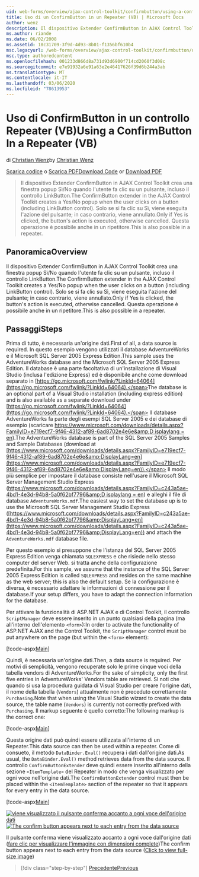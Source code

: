 ```yaml
---
uid: web-forms/overview/ajax-control-toolkit/confirmbutton/using-a-confirmbutton-in-a-repeater-vb
title: Uso di un ConfirmButton in un Repeater (VB) | Microsoft Docs
author: wenz
description: Il dispositivo Extender ConfirmButton in AJAX Control Toolkit crea una finestra popup Sì/No quando l'utente fa clic su un pulsante, incluso il controllo LinkButton. Solo se sì è...
ms.author: riande
ms.date: 06/02/2008
ms.assetid: 18c31709-3f9d-4d93-8b01-f1356bf610b4
msc.legacyurl: /web-forms/overview/ajax-control-toolkit/confirmbutton/using-a-confirmbutton-in-a-repeater-vb
msc.type: authoredcontent
ms.openlocfilehash: 001233d866d8a731d93d6900f714cd2060f3d08c
ms.sourcegitcommit: e7e91932a6e91a63e2e46417626f39d6b244a3ab
ms.translationtype: MT
ms.contentlocale: it-IT
ms.lasthandoff: 03/06/2020
ms.locfileid: "78613953"
---
```

# <a name="using-a-confirmbutton-in-a-repeater-vb"></a><span data-ttu-id="83c8b-104">Uso di ConfirmButton in un controllo Repeater (VB)</span><span class="sxs-lookup"><span data-stu-id="83c8b-104">Using a ConfirmButton In a Repeater (VB)</span></span>

<span data-ttu-id="83c8b-105">di [Christian Wenz](https://github.com/wenz)</span><span class="sxs-lookup"><span data-stu-id="83c8b-105">by [Christian Wenz](https://github.com/wenz)</span></span>

<span data-ttu-id="83c8b-106">[Scarica codice](https://download.microsoft.com/download/8/6/d/86dea6c6-bb92-4fa6-aa14-f8c0f82100f5/ConfirmButton1.vb.zip) o [Scarica PDF](https://download.microsoft.com/download/b/6/a/b6ae89ee-df69-4c87-9bfb-ad1eb2b23373/confirmbutton1VB.pdf)</span><span class="sxs-lookup"><span data-stu-id="83c8b-106">[Download Code](https://download.microsoft.com/download/8/6/d/86dea6c6-bb92-4fa6-aa14-f8c0f82100f5/ConfirmButton1.vb.zip) or [Download PDF](https://download.microsoft.com/download/b/6/a/b6ae89ee-df69-4c87-9bfb-ad1eb2b23373/confirmbutton1VB.pdf)</span></span>

> <span data-ttu-id="83c8b-107">Il dispositivo Extender ConfirmButton in AJAX Control Toolkit crea una finestra popup Sì/No quando l'utente fa clic su un pulsante, incluso il controllo LinkButton.</span><span class="sxs-lookup"><span data-stu-id="83c8b-107">The ConfirmButton extender in the AJAX Control Toolkit creates a Yes/No popup when the user clicks on a button (including LinkButton control).</span></span> <span data-ttu-id="83c8b-108">Solo se si fa clic su Sì, viene eseguita l'azione del pulsante; in caso contrario, viene annullato.</span><span class="sxs-lookup"><span data-stu-id="83c8b-108">Only if Yes is clicked, the button's action is executed, otherwise cancelled.</span></span> <span data-ttu-id="83c8b-109">Questa operazione è possibile anche in un ripetitore.</span><span class="sxs-lookup"><span data-stu-id="83c8b-109">This is also possible in a repeater.</span></span>

## <a name="overview"></a><span data-ttu-id="83c8b-110">Panoramica</span><span class="sxs-lookup"><span data-stu-id="83c8b-110">Overview</span></span>

<span data-ttu-id="83c8b-111">Il dispositivo Extender ConfirmButton in AJAX Control Toolkit crea una finestra popup Sì/No quando l'utente fa clic su un pulsante, incluso il controllo LinkButton.</span><span class="sxs-lookup"><span data-stu-id="83c8b-111">The ConfirmButton extender in the AJAX Control Toolkit creates a Yes/No popup when the user clicks on a button (including LinkButton control).</span></span> <span data-ttu-id="83c8b-112">Solo se si fa clic su Sì, viene eseguita l'azione del pulsante; in caso contrario, viene annullato.</span><span class="sxs-lookup"><span data-stu-id="83c8b-112">Only if Yes is clicked, the button's action is executed, otherwise cancelled.</span></span> <span data-ttu-id="83c8b-113">Questa operazione è possibile anche in un ripetitore.</span><span class="sxs-lookup"><span data-stu-id="83c8b-113">This is also possible in a repeater.</span></span>

## <a name="steps"></a><span data-ttu-id="83c8b-114">Passaggi</span><span class="sxs-lookup"><span data-stu-id="83c8b-114">Steps</span></span>

<span data-ttu-id="83c8b-115">Prima di tutto, è necessaria un'origine dati.</span><span class="sxs-lookup"><span data-stu-id="83c8b-115">First of all, a data source is required.</span></span> <span data-ttu-id="83c8b-116">In questo esempio vengono utilizzati il database AdventureWorks e il Microsoft SQL Server 2005 Express Edition.</span><span class="sxs-lookup"><span data-stu-id="83c8b-116">This sample uses the AdventureWorks database and the Microsoft SQL Server 2005 Express Edition.</span></span> <span data-ttu-id="83c8b-117">Il database è una parte facoltativa di un'installazione di Visual Studio (inclusa l'edizione Express) ed è disponibile anche come download separato in [https://go.microsoft.com/fwlink/?LinkId=64064](https://go.microsoft.com/fwlink/?LinkId=64064).</span><span class="sxs-lookup"><span data-stu-id="83c8b-117">The database is an optional part of a Visual Studio installation (including express edition) and is also available as a separate download under [https://go.microsoft.com/fwlink/?LinkId=64064](https://go.microsoft.com/fwlink/?LinkId=64064).</span></span> <span data-ttu-id="83c8b-118">Il database AdventureWorks fa parte degli esempi SQL Server 2005 e dei database di esempio (scaricare [https://www.microsoft.com/downloads/details.aspx?FamilyID=e719ecf7-9f46-4312-af89-6ad8702e4e6e&amp;D isplaylang = en](https://www.microsoft.com/downloads/details.aspx?FamilyID=e719ecf7-9f46-4312-af89-6ad8702e4e6e&amp;DisplayLang=en)).</span><span class="sxs-lookup"><span data-stu-id="83c8b-118">The AdventureWorks database is part of the SQL Server 2005 Samples and Sample Databases (download at [https://www.microsoft.com/downloads/details.aspx?FamilyID=e719ecf7-9f46-4312-af89-6ad8702e4e6e&amp;DisplayLang=en](https://www.microsoft.com/downloads/details.aspx?FamilyID=e719ecf7-9f46-4312-af89-6ad8702e4e6e&amp;DisplayLang=en)).</span></span> <span data-ttu-id="83c8b-119">Il modo più semplice per impostare il database consiste nell'usare il Microsoft SQL Server Management Studio Express ([https://www.microsoft.com/downloads/details.aspx?FamilyID=c243a5ae-4bd1-4e3d-94b8-5a0f62bf7796&amp;D isplaylang = en](https://www.microsoft.com/downloads/details.aspx?FamilyID=c243a5ae-4bd1-4e3d-94b8-5a0f62bf7796&amp;DisplayLang=en)) e alleghi il file di database `AdventureWorks.mdf`.</span><span class="sxs-lookup"><span data-stu-id="83c8b-119">The easiest way to set the database up is to use the Microsoft SQL Server Management Studio Express ([https://www.microsoft.com/downloads/details.aspx?FamilyID=c243a5ae-4bd1-4e3d-94b8-5a0f62bf7796&amp;DisplayLang=en](https://www.microsoft.com/downloads/details.aspx?FamilyID=c243a5ae-4bd1-4e3d-94b8-5a0f62bf7796&amp;DisplayLang=en)) and attach the `AdventureWorks.mdf` database file.</span></span>

<span data-ttu-id="83c8b-120">Per questo esempio si presuppone che l'istanza del SQL Server 2005 Express Edition venga chiamata `SQLEXPRESS` e che risiede nello stesso computer del server Web. si tratta anche della configurazione predefinita.</span><span class="sxs-lookup"><span data-stu-id="83c8b-120">For this sample, we assume that the instance of the SQL Server 2005 Express Edition is called `SQLEXPRESS` and resides on the same machine as the web server; this is also the default setup.</span></span> <span data-ttu-id="83c8b-121">Se la configurazione è diversa, è necessario adattare le informazioni di connessione per il database.</span><span class="sxs-lookup"><span data-stu-id="83c8b-121">If your setup differs, you have to adapt the connection information for the database.</span></span>

<span data-ttu-id="83c8b-122">Per attivare la funzionalità di ASP.NET AJAX e di Control Toolkit, il controllo `ScriptManager` deve essere inserito in un punto qualsiasi della pagina (ma all'interno dell'elemento `<form>`):</span><span class="sxs-lookup"><span data-stu-id="83c8b-122">In order to activate the functionality of ASP.NET AJAX and the Control Toolkit, the `ScriptManager` control must be put anywhere on the page (but within the `<form>` element):</span></span>

[!code-aspx[Main](using-a-confirmbutton-in-a-repeater-vb/samples/sample1.aspx)]

<span data-ttu-id="83c8b-123">Quindi, è necessaria un'origine dati.</span><span class="sxs-lookup"><span data-stu-id="83c8b-123">Then, a data source is required.</span></span> <span data-ttu-id="83c8b-124">Per motivi di semplicità, vengono recuperate solo le prime cinque voci della tabella vendors di AdventureWorks.</span><span class="sxs-lookup"><span data-stu-id="83c8b-124">For the sake of simplicity, only the first five entries in AdventureWorks' Vendors table are retrieved.</span></span> <span data-ttu-id="83c8b-125">Si noti che quando si usa la procedura guidata di Visual Studio per creare l'origine dati, il nome della tabella (`Vendors`) attualmente non è preceduto correttamente `Purchasing`.</span><span class="sxs-lookup"><span data-stu-id="83c8b-125">Note that when using the Visual Studio wizard to create the data source, the table name (`Vendors`) is currently not correctly prefixed with `Purchasing`.</span></span> <span data-ttu-id="83c8b-126">Il markup seguente è quello corretto:</span><span class="sxs-lookup"><span data-stu-id="83c8b-126">The following markup is the correct one:</span></span>

[!code-aspx[Main](using-a-confirmbutton-in-a-repeater-vb/samples/sample2.aspx)]

<span data-ttu-id="83c8b-127">Questa origine dati può quindi essere utilizzata all'interno di un Repeater.</span><span class="sxs-lookup"><span data-stu-id="83c8b-127">This data source can then be used within a repeater.</span></span> <span data-ttu-id="83c8b-128">Come di consueto, il metodo `DataBinder.Eval()` recupera i dati dall'origine dati.</span><span class="sxs-lookup"><span data-stu-id="83c8b-128">As usual, the `DataBinder.Eval()` method retrieves data from the data source.</span></span> <span data-ttu-id="83c8b-129">Il controllo `ConfirmButtonExtender` deve quindi essere inserito all'interno della sezione `<ItemTemplate>` del Repeater in modo che venga visualizzato per ogni voce nell'origine dati.</span><span class="sxs-lookup"><span data-stu-id="83c8b-129">The `ConfirmButtonExtender` control must then be placed within the `<ItemTemplate>` section of the repeater so that it appears for every entry in the data source.</span></span>

[!code-aspx[Main](using-a-confirmbutton-in-a-repeater-vb/samples/sample3.aspx)]

<span data-ttu-id="83c8b-130">[![viene visualizzato il pulsante conferma accanto a ogni voce dell'origine dati](using-a-confirmbutton-in-a-repeater-vb/_static/image2.png)](using-a-confirmbutton-in-a-repeater-vb/_static/image1.png)</span><span class="sxs-lookup"><span data-stu-id="83c8b-130">[![The confirm button appears next to each entry from the data source](using-a-confirmbutton-in-a-repeater-vb/_static/image2.png)](using-a-confirmbutton-in-a-repeater-vb/_static/image1.png)</span></span>

<span data-ttu-id="83c8b-131">Il pulsante conferma viene visualizzato accanto a ogni voce dall'origine dati ([fare clic per visualizzare l'immagine con dimensioni complete](using-a-confirmbutton-in-a-repeater-vb/_static/image3.png))</span><span class="sxs-lookup"><span data-stu-id="83c8b-131">The confirm button appears next to each entry from the data source ([Click to view full-size image](using-a-confirmbutton-in-a-repeater-vb/_static/image3.png))</span></span>

> [!div class="step-by-step"]
> [<span data-ttu-id="83c8b-132">Precedente</span><span class="sxs-lookup"><span data-stu-id="83c8b-132">Previous</span></span>](using-a-confirmbutton-in-a-repeater-cs.md)
